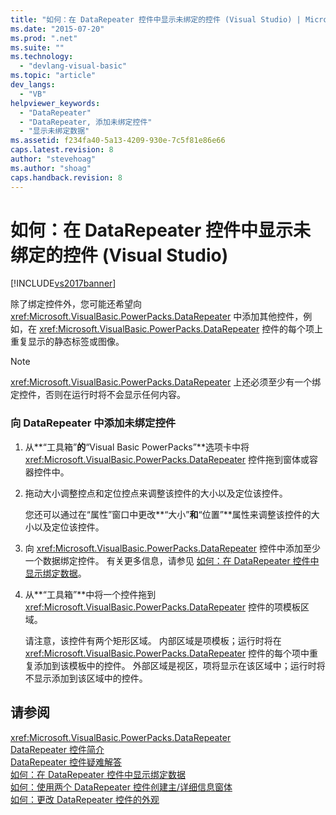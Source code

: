 ```yaml
---
title: "如何：在 DataRepeater 控件中显示未绑定的控件 (Visual Studio) | Microsoft Docs"
ms.date: "2015-07-20"
ms.prod: ".net"
ms.suite: ""
ms.technology: 
  - "devlang-visual-basic"
ms.topic: "article"
dev_langs: 
  - "VB"
helpviewer_keywords: 
  - "DataRepeater"
  - "DataRepeater, 添加未绑定控件"
  - "显示未绑定数据"
ms.assetid: f234fa40-5a13-4209-930e-7c5f81e86e66
caps.latest.revision: 8
author: "stevehoag"
ms.author: "shoag"
caps.handback.revision: 8
---
```

# 如何：在 DataRepeater 控件中显示未绑定的控件 (Visual Studio)
[!INCLUDE[vs2017banner](../../../visual-basic/includes/vs2017banner.md)]

除了绑定控件外，您可能还希望向 <xref:Microsoft.VisualBasic.PowerPacks.DataRepeater> 中添加其他控件，例如，在 <xref:Microsoft.VisualBasic.PowerPacks.DataRepeater> 控件的每个项上重复显示的静态标签或图像。  
  
> [!NOTE]
>  <xref:Microsoft.VisualBasic.PowerPacks.DataRepeater> 上还必须至少有一个绑定控件，否则在运行时将不会显示任何内容。  
  
### 向 DataRepeater 中添加未绑定控件  
  
1.  从**“工具箱”**的**“Visual Basic PowerPacks”**选项卡中将 <xref:Microsoft.VisualBasic.PowerPacks.DataRepeater> 控件拖到窗体或容器控件中。  
  
2.  拖动大小调整控点和定位控点来调整该控件的大小以及定位该控件。  
  
     您还可以通过在“属性”窗口中更改**“大小”**和**“位置”**属性来调整该控件的大小以及定位该控件。  
  
3.  向 <xref:Microsoft.VisualBasic.PowerPacks.DataRepeater> 控件中添加至少一个数据绑定控件。  有关更多信息，请参见 [如何：在 DataRepeater 控件中显示绑定数据](../../../visual-basic/developing-apps/windows-forms/how-to-display-bound-data-in-a-datarepeater-control-visual-studio.md)。  
  
4.  从**“工具箱”**中将一个控件拖到 <xref:Microsoft.VisualBasic.PowerPacks.DataRepeater> 控件的项模板区域。  
  
     请注意，该控件有两个矩形区域。  内部区域是项模板；运行时将在 <xref:Microsoft.VisualBasic.PowerPacks.DataRepeater> 控件的每个项中重复添加到该模板中的控件。  外部区域是视区，项将显示在该区域中；运行时将不显示添加到该区域中的控件。  
  
## 请参阅  
 <xref:Microsoft.VisualBasic.PowerPacks.DataRepeater>   
 [DataRepeater 控件简介](../../../visual-basic/developing-apps/windows-forms/introduction-to-the-datarepeater-control-visual-studio.md)   
 [DataRepeater 控件疑难解答](../../../visual-basic/developing-apps/windows-forms/troubleshooting-the-datarepeater-control-visual-studio.md)   
 [如何：在 DataRepeater 控件中显示绑定数据](../../../visual-basic/developing-apps/windows-forms/how-to-display-bound-data-in-a-datarepeater-control-visual-studio.md)   
 [如何：使用两个 DataRepeater 控件创建主\/详细信息窗体](../../../visual-basic/developing-apps/windows-forms/how-to-create-a-master-detail-form-by-using-two-datarepeater-controls.md)   
 [如何：更改 DataRepeater 控件的外观](../../../visual-basic/developing-apps/windows-forms/how-to-change-the-appearance-of-a-datarepeater-control-visual-studio.md)